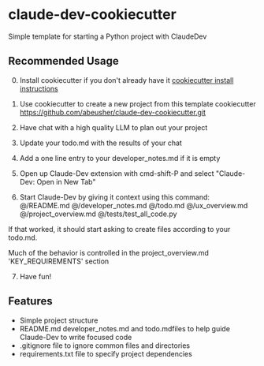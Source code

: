 # claude-dev-cookiecutter
Simple template for starting a Python project with ClaudeDev

## Recommended Usage

0. Install cookiecutter if you don't already have it [cookiecutter install instructions](https://github.com/cookiecutter/cookiecutter?tab=readme-ov-file#installation)

1. Use cookiecutter to create a new project from this template
cookiecutter https://github.com/abeusher/claude-dev-cookiecutter.git

2. Have chat with a high quality LLM to plan out your project

3. Update your todo.md with the results of your chat

4. Add a one line entry to your developer_notes.md if it is empty

5. Open up Claude-Dev extension with cmd-shift-P and select "Claude-Dev: Open in New Tab"

6. Start Claude-Dev by giving it context using this command:
@/README.md @/developer_notes.md @/todo.md @/ux_overview.md @/project_overview.md @/tests/test_all_code.py

If that worked, it should start asking to create files according to your todo.md.

Much of the behavior is controlled in the project_overview.md 'KEY_REQUIREMENTS' section

7. Have fun!

## Features

- Simple project structure
- README.md developer_notes.md and todo.mdfiles to help guide Claude-Dev to write focused code
- .gitignore file to ignore common files and directories
- requirements.txt file to specify project dependencies
